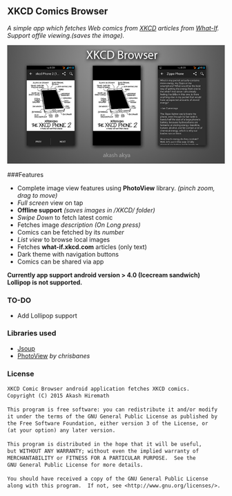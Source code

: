 ##  XKCD Comics Browser
_A simple app which fetches Web comics from [XKCD] articles from [What-If].  Support offile viewing.(saves the image)._

![alt text](https://github.com/akash-akya/XKCD-WebComics-APP/blob/master/XKCDbanner.jpg "XKCD")

###Features
* Complete image view features using **PhotoView** library. *(pinch zoom, drag to move)*
* _Full screen_ view on tap
* __Offline support__ _(saves images in /XKCD/ folder)_
* _Swipe Down_ to fetch latest comic
* Fetches image _description_ _(On Long press)_
* Comics can be fetched by its _number_
* _List view_ to browse local images
* Fetches __what-if.xkcd.com__ articles (only text)
* Dark theme with navigation buttons
* Comics can be shared via app

**Currently app support android version > 4.0 (Icecream sandwich) Lollipop is not supported.**


### TO-DO
- Add Lollipop support

### Libraries used
- [Jsoup]
- [PhotoView] _by chrisbanes_

### License

    XKCD Comic Browser android application fetches XKCD comics.
    Copyright (C) 2015 Akash Hiremath 

    This program is free software: you can redistribute it and/or modify
    it under the terms of the GNU General Public License as published by
    the Free Software Foundation, either version 3 of the License, or
    (at your option) any later version.

    This program is distributed in the hope that it will be useful,
    but WITHOUT ANY WARRANTY; without even the implied warranty of
    MERCHANTABILITY or FITNESS FOR A PARTICULAR PURPOSE.  See the
    GNU General Public License for more details.

    You should have received a copy of the GNU General Public License
    along with this program.  If not, see <http://www.gnu.org/licenses/>.

[Jsoup]:http://jsoup.org/
[XKCD]:http://xkcd.com
[What-If]:http://what-if.xkcd.com
[PhotoView]:https://github.com/chrisbanes/PhotoView

